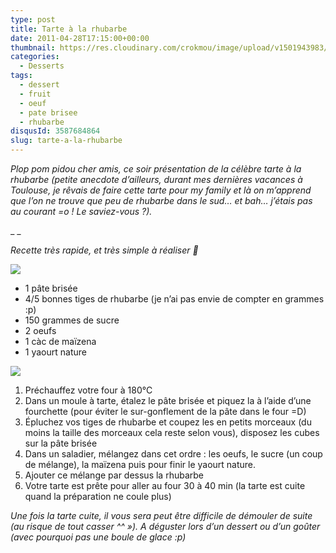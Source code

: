 ```yaml
---
type: post
title: Tarte à la rhubarbe
date: 2011-04-28T17:15:00+00:00
thumbnail: https://res.cloudinary.com/crokmou/image/upload/v1501943983/Tarte-rhubarbe.jpg
categories: 
  - Desserts
tags: 
  - dessert
  - fruit
  - oeuf
  - pate brisee
  - rhubarbe
disqusId: 3587684864
slug: tarte-a-la-rhubarbe
---
```


_Plop pom pidou cher amis, ce soir présentation de la célèbre tarte à la rhubarbe (petite anecdote d’ailleurs, durant mes dernières vacances à Toulouse, je rêvais de faire cette tarte pour my family et là on m’apprend que l’on ne trouve que peu de rhubarbe dans le sud… et bah… j’étais pas au courant =o ! Le saviez-vous ?)._

_ _

_Recette très rapide, et très simple à réaliser 🙂_

[![](http://3.bp.blogspot.com/-ui2XYIFexSo/TabbfqjXf3I/AAAAAAAAAEg/Bv0dl1RQBuY/s320/6+%25C3%25A0+8+personnes.jpg)](http://3.bp.blogspot.com/-ui2XYIFexSo/TabbfqjXf3I/AAAAAAAAAEg/Bv0dl1RQBuY/s1600/6+%25C3%25A0+8+personnes.jpg)

*   1 pâte brisée
*   4/5 bonnes tiges de rhubarbe (je n’ai pas envie de compter en grammes :p)
*   150 grammes de sucre
*   2 oeufs
*   1 càc de maïzena
*   1 yaourt nature

[![](http://4.bp.blogspot.com/-jD2raKy-t_w/Tabb3lV3eGI/AAAAAAAAAEk/G2RYajmhinM/s320/preparation.jpg)](http://4.bp.blogspot.com/-jD2raKy-t_w/Tabb3lV3eGI/AAAAAAAAAEk/G2RYajmhinM/s1600/preparation.jpg)

1.  Préchauffez votre four à 180°C
2.  Dans un moule à tarte, étalez le pâte brisée et piquez la à l’aide d’une fourchette (pour éviter le sur-gonflement de la pâte dans le four =D)
3.  Épluchez vos tiges de rhubarbe et coupez les en petits morceaux (du moins la taille des morceaux cela reste selon vous), disposez les cubes sur la pâte brisée
4.  Dans un saladier, mélangez dans cet ordre : les oeufs, le sucre (un coup de mélange), la maïzena puis pour finir le yaourt nature.
5.  Ajouter ce mélange par dessus la rhubarbe
6.  Votre tarte est prête pour aller au four 30 à 40 min (la tarte est cuite quand la préparation ne coule plus) 

_Une fois la tarte cuite, il vous sera peut être difficile de démouler de suite (au risque de tout casser ^^ »). A déguster lors d’un dessert ou d’un goûter (avec pourquoi pas une boule de glace :p)_